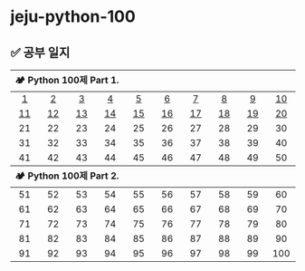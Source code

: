 # jeju-python-100

## ✅ 공부 일지

<table style="text-align:center;">
    <thead align="left">
        <tr>
            <th width="100%" colspan="10">🏕 Python 100제 Part 1.</th>
        </tr>
    </thead>
    <tbody>
        <tr align="center">
            <td width="80px"><a href="./code/1.py">1</a></td>
            <td width="80px"><a href="./code/2.py">2</a></td>
            <td width="80px"><a href="./code/3.py">3</a></td>
            <td width="80px"><a href="./code/4.py">4</a></td>
            <td width="80px"><a href="./code/5.py">5</a></td>
            <td width="80px"><a href="./code/6.py">6</a></td>
            <td width="80px"><a href="./code/7.py">7</a></td>
            <td width="80px"><a href="./code/8.py">8</a></td>
            <td width="80px"><a href="./code/9.py">9</a></td>
            <td width="80px"><a href="./code/10.py">10</a></td>
        </tr>
        <tr align="center">
            <td><a href="./code/11.py">11</a></td>
            <td><a href="./code/12.py">12</a></td>
            <td><a href="./code/13.py">13</a></td>
            <td><a href="./code/14.py">14</a></td>
            <td><a href="./code/15.py">15</a></td>
            <td><a href="./code/16.py">16</a></td>
            <td><a href="./code/17.py">17</a></td>
            <td><a href="./code/18.py">18</a></td>
            <td><a href="./code/19.py">19</a></td>
            <td><a href="./code/20.py">20</a></td>
        </tr>
        <tr align="center">
            <td><a>21</a></td>
            <td><a>22</a></td>
            <td><a>23</a></td>
            <td><a>24</a></td>
            <td><a>25</a></td>
            <td><a>26</a></td>
            <td><a>27</a></td>
            <td><a>28</a></td>
            <td><a>29</a></td>
            <td><a>30</a></td>
        </tr>
        <tr align="center">
            <td><a>31</a></td>
            <td><a>32</a></td>
            <td><a>33</a></td>
            <td><a>34</a></td>
            <td><a>35</a></td>
            <td><a>36</a></td>
            <td><a>37</a></td>
            <td><a>38</a></td>
            <td><a>39</a></td>
            <td><a>40</a></td>
        </tr>
        <tr align="center">
            <td><a>41</a></td>
            <td><a>42</a></td>
            <td><a>43</a></td>
            <td><a>44</a></td>
            <td><a>45</a></td>
            <td><a>46</a></td>
            <td><a>47</a></td>
            <td><a>48</a></td>
            <td><a>49</a></td>
            <td><a>50</a></td>
        </tr>
    </tbody>
    <thead align="left">
        <tr>
            <th width="100%" colspan="10">🏕 Python 100제 Part 2.</th>
        </tr>
    </thead>
    <tbody>
        <tr align="center">
            <td><a>51</a></td>
            <td><a>52</a></td>
            <td><a>53</a></td>
            <td><a>54</a></td>
            <td><a>55</a></td>
            <td><a>56</a></td>
            <td><a>57</a></td>
            <td><a>58</a></td>
            <td><a>59</a></td>
            <td><a>60</a></td>
        </tr>
        <tr align="center">
            <td><a>61</a></td>
            <td><a>62</a></td>
            <td><a>63</a></td>
            <td><a>64</a></td>
            <td><a>65</a></td>
            <td><a>66</a></td>
            <td><a>67</a></td>
            <td><a>68</a></td>
            <td><a>69</a></td>
            <td><a>70</a></td>
        </tr>
        <tr align="center">
            <td><a>71</a></td>
            <td><a>72</a></td>
            <td><a>73</a></td>
            <td><a>74</a></td>
            <td><a>75</a></td>
            <td><a>76</a></td>
            <td><a>77</a></td>
            <td><a>78</a></td>
            <td><a>79</a></td>
            <td><a>80</a></td>
        </tr>
        <tr align="center">
            <td><a>81</a></td>
            <td><a>82</a></td>
            <td><a>83</a></td>
            <td><a>84</a></td>
            <td><a>85</a></td>
            <td><a>86</a></td>
            <td><a>87</a></td>
            <td><a>88</a></td>
            <td><a>89</a></td>
            <td><a>90</a></td>
        </tr>
        <tr align="center">
            <td><a>91</a></td>
            <td><a>92</a></td>
            <td><a>93</a></td>
            <td><a>94</a></td>
            <td><a>95</a></td>
            <td><a>96</a></td>
            <td><a>97</a></td>
            <td><a>98</a></td>
            <td><a>99</a></td>
            <td><a>100</a></td>
        </tr>
    </tbody>
</table>
